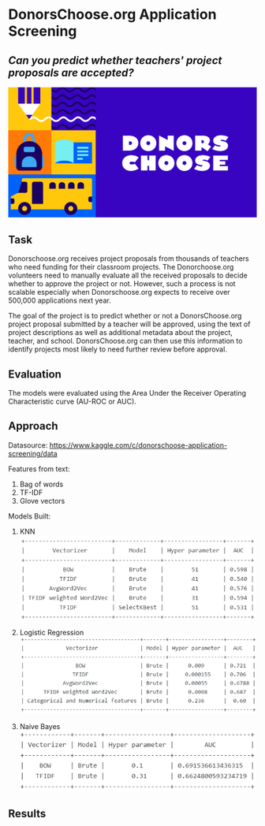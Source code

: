 # DonorsChoose.org Application Screening
## *Can you predict whether teachers' project proposals are accepted?*


![Image description](donorschoose_logo.png) <br />

## Task 

Donorschoose.org receives project proposals from thousands of teachers who need funding for their classroom projects. The Donorchoose.org volunteers need to manually evaluate all the received proposals to decide whether to approve the project or not. However, such a process is not scalable especially when Donorschoose.org expects to receive over 500,000 applications next year. 

The goal of the project is to predict whether or not a DonorsChoose.org project proposal submitted by a teacher will be approved, using the text of project descriptions as well as additional metadata about the project, teacher, and school. DonorsChoose.org can then use this information to identify projects most likely to need further review before approval. 

## Evaluation 

The models were evaluated using the Area Under the Receiver Operating Characteristic curve (AU-ROC or AUC).

## Approach

Datasource: https://www.kaggle.com/c/donorschoose-application-screening/data

Features from text: 
1) Bag of words
2) TF-IDF 
3) Glove vectors 

Models Built:
1) KNN
![Image description](knn.PNG) <br />

2) Logistic Regression 
![Image description](lr.PNG) <br />

3) Naive Bayes
![Image description](nb.PNG) <br />

## Results 

